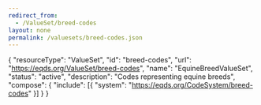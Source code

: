 ```yaml
---
redirect_from:
  - /ValueSet/breed-codes
layout: none
permalink: /valuesets/breed-codes.json
---
```

{
  "resourceType": "ValueSet",
  "id": "breed-codes",
  "url": "https://eqds.org/ValueSet/breed-codes",
  "name": "EquineBreedValueSet",
  "status": "active",
  "description": "Codes representing equine breeds",
  "compose": {
    "include": [{
      "system": "https://eqds.org/CodeSystem/breed-codes"
    }]
  }
}